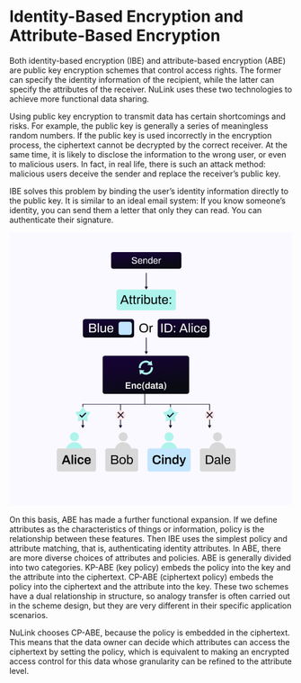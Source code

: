 # Identity-Based Encryption and Attribute-Based Encryption

Both identity-based encryption (IBE) and attribute-based encryption (ABE) are public key encryption schemes that control access rights. The former can specify the identity information of the recipient, while the latter can specify the attributes of the receiver. NuLink uses these two technologies to achieve more functional data sharing. 

Using public key encryption to transmit data has certain shortcomings and risks. For example, the public key is generally a series of meaningless random numbers. If the public key is used incorrectly in the encryption process, the ciphertext cannot be decrypted by the correct receiver. At the same time, it is likely to disclose the information to the wrong user, or even to malicious users. In fact, in real life, there is such an attack method: malicious users deceive the sender and replace the receiver’s public key. 

IBE solves this problem by binding the user’s identity information directly to the public key. It is similar to an ideal email system: If you know someone’s identity, you can send them a letter that only they can read. You can authenticate their signature.

![IBE and ABE examples](../miscellaneous/img/abe.png)



On this basis, ABE has made a further functional expansion. If we define attributes as the characteristics of things or information, policy is the relationship between these features. Then IBE uses the simplest policy and attribute matching, that is, authenticating identity attributes. In ABE, there are more diverse choices of attributes and policies. ABE is generally divided into two categories. KP-ABE (key policy) embeds the policy into the key and the attribute into the ciphertext. CP-ABE (ciphertext policy) embeds the policy into the ciphertext and the attribute into the key. These two schemes have a dual relationship in structure, so analogy transfer is often carried out in the scheme design, but they are very different in their specific application scenarios.

NuLink chooses CP-ABE, because the policy is embedded in the ciphertext. This means that the data owner can decide which attributes can access the ciphertext by setting the policy, which is equivalent to making an encrypted access control for this data whose granularity can be refined to the attribute level.
